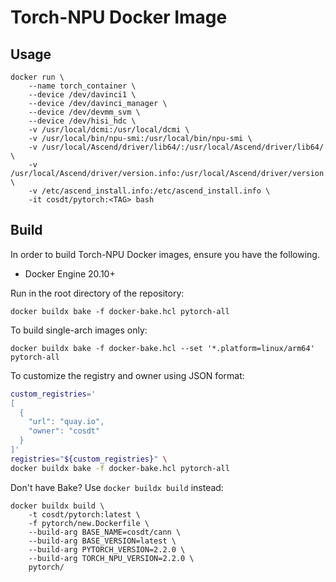 # Torch-NPU Docker Image

## Usage

```docker
docker run \
    --name torch_container \
    --device /dev/davinci1 \
    --device /dev/davinci_manager \
    --device /dev/devmm_svm \
    --device /dev/hisi_hdc \
    -v /usr/local/dcmi:/usr/local/dcmi \
    -v /usr/local/bin/npu-smi:/usr/local/bin/npu-smi \
    -v /usr/local/Ascend/driver/lib64/:/usr/local/Ascend/driver/lib64/ \
    -v /usr/local/Ascend/driver/version.info:/usr/local/Ascend/driver/version.info \
    -v /etc/ascend_install.info:/etc/ascend_install.info \
    -it cosdt/pytorch:<TAG> bash
```

## Build

In order to build Torch-NPU Docker images, ensure you have the following.

- Docker Engine 20.10+

Run in the root directory of the repository:

```docker
docker buildx bake -f docker-bake.hcl pytorch-all
```

To build single-arch images only:

```docker
docker buildx bake -f docker-bake.hcl --set '*.platform=linux/arm64' pytorch-all
```

To customize the registry and owner using JSON format:

```bash
custom_registries='
[
  {
    "url": "quay.io",
    "owner": "cosdt"
  }
]'
registries="${custom_registries}" \
docker buildx bake -f docker-bake.hcl pytorch-all
```

Don't have Bake? Use `docker buildx build` instead:

```docker
docker buildx build \
    -t cosdt/pytorch:latest \
    -f pytorch/new.Dockerfile \
    --build-arg BASE_NAME=cosdt/cann \
    --build-arg BASE_VERSION=latest \
    --build-arg PYTORCH_VERSION=2.2.0 \
    --build-arg TORCH_NPU_VERSION=2.2.0 \
    pytorch/
```
